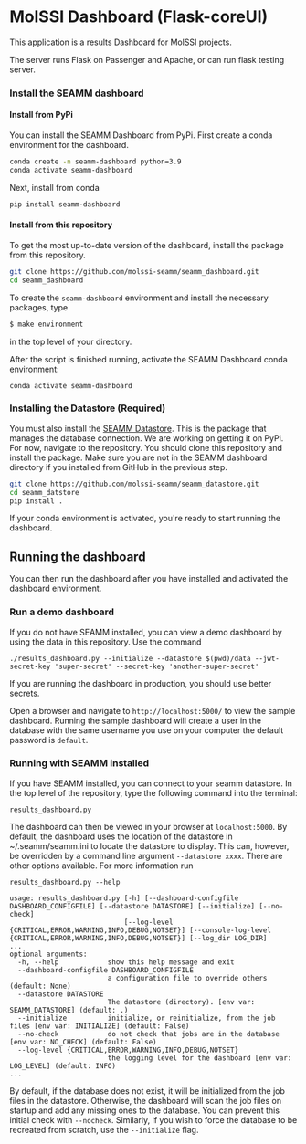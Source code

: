 # MolSSI Dashboard (Flask-coreUI)
This application is a results Dashboard for MolSSI projects.

The server runs Flask on Passenger and Apache, or can run flask testing server.

### Install the SEAMM dashboard

#### Install from PyPi

You can install the SEAMM Dashboard from PyPi. First create a conda environment for the dashboard.

~~~bash
conda create -n seamm-dashboard python=3.9
conda activate seamm-dashboard
~~~

Next, install from conda

~~~bash
pip install seamm-dashboard
~~~

#### Install from this repository

To get the most up-to-date version of the dashboard, install the package from this repository.

~~~bash
git clone https://github.com/molssi-seamm/seamm_dashboard.git
cd seamm_dashboard
~~~

To create the `seamm-dashboard` environment and install the necessary packages, type

~~~bash
$ make environment
~~~

in the top level of your directory.

After the script is finished running, activate the SEAMM Dashboard conda environment:

~~~
conda activate seamm-dashboard
~~~

### Installing the Datastore (Required)

You must also install the [SEAMM Datastore](https://github.com/molssi-seamm/seamm_datastore). This is the package that manages the database connection. We are working on getting it on PyPi. For now, navigate to the repository. You should clone this repository and install the package. Make sure you are not in the SEAMM dashboard directory if you installed from GitHub in the previous step.

~~~bash
git clone https://github.com/molssi-seamm/seamm_datastore.git
cd seamm_datstore
pip install .
~~~

If your conda environment is activated, you're ready to start running the dashboard.

## Running the dashboard

You can then run the dashboard after you have installed and activated the dashboard environment. 

### Run a demo dashboard

If you do not have SEAMM installed, you can view a demo dashboard by using the data in this repository. Use the command

```
./results_dashboard.py --initialize --datastore $(pwd)/data --jwt-secret-key 'super-secret' --secret-key 'another-super-secret'
```

If you are running the dashboard in production, you should use better secrets.

Open a browser and navigate to `http://localhost:5000/` to  view the sample dashboard. Running the sample dashboard will create a user in the database with the same username you use on your computer the default password is `default`.

### Running with SEAMM installed

If you have SEAMM installed, you can connect to your seamm datastore. In the top level of the repository, type the following command into the terminal:

```
results_dashboard.py
```

The dashboard can then be viewed in your browser at `localhost:5000`. By default, the dashboard uses the location of the datastore in ~/.seamm/seamm.ini to locate the datastore to display. This can, however, be overridden by a command line argument `--datastore xxxx`. There are other options available. For more information run

```
results_dashboard.py --help

usage: results_dashboard.py [-h] [--dashboard-configfile DASHBOARD_CONFIGFILE] [--datastore DATASTORE] [--initialize] [--no-check]
                            [--log-level {CRITICAL,ERROR,WARNING,INFO,DEBUG,NOTSET}] [--console-log-level {CRITICAL,ERROR,WARNING,INFO,DEBUG,NOTSET}] [--log_dir LOG_DIR]
...
optional arguments:
  -h, --help            show this help message and exit
  --dashboard-configfile DASHBOARD_CONFIGFILE
                        a configuration file to override others (default: None)
  --datastore DATASTORE
                        The datastore (directory). [env var: SEAMM_DATASTORE] (default: .)
  --initialize          initialize, or reinitialize, from the job files [env var: INITIALIZE] (default: False)
  --no-check            do not check that jobs are in the database [env var: NO_CHECK] (default: False)
  --log-level {CRITICAL,ERROR,WARNING,INFO,DEBUG,NOTSET}
                        the logging level for the dashboard [env var: LOG_LEVEL] (default: INFO)
...
```

By default, if the database does not exist, it will be initialized from the job files in the datastore. Otherwise, the dashboard will scan the job files on startup and add any missing ones to the database. You can prevent this initial check with `--nocheck`. Similarly, if you wish to force the database to be recreated from scratch, use the `--initialize` flag.